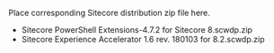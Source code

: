 Place corresponding Sitecore distribution zip file here.

- Sitecore PowerShell Extensions-4.7.2 for Sitecore 8.scwdp.zip
- Sitecore Experience Accelerator 1.6 rev. 180103 for 8.2.scwdp.zip
